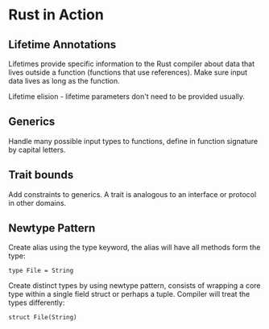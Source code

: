 # Rust in Action

## Lifetime Annotations

Lifetimes provide specific information to the Rust compiler about data that lives outside a function (functions that use references). Make sure input data lives as long as the function.

Lifetime elision - lifetime parameters don't need to be provided usually.

## Generics

Handle many possible input types to functions, define in function signature by capital letters.

## Trait bounds

Add constraints to generics. A trait is analogous to an interface or protocol in other domains.

## Newtype Pattern

Create alias using the type keyword, the alias will have all methods form the type:

```
type File = String
```

Create distinct types by using newtype pattern, consists of wrapping a core type within a single field struct or perhaps a tuple. Compiler will treat the types differently:

```
struct File(String)
```
